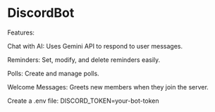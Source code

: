 # DiscordBot

Features:

Chat with AI: Uses Gemini API to respond to user messages.

Reminders: Set, modify, and delete reminders easily.

Polls: Create and manage polls.

Welcome Messages: Greets new members when they join the server.



Create a .env file:
DISCORD_TOKEN=your-bot-token

